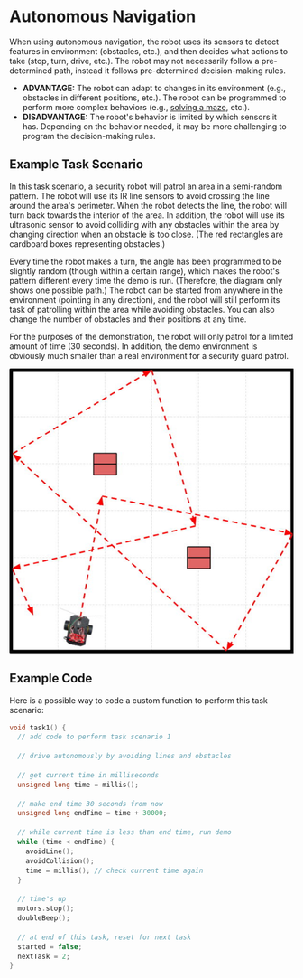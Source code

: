 # Autonomous Navigation

When using autonomous navigation, the robot uses its sensors to detect features in environment \(obstacles, etc.\), and then decides what actions to take \(stop, turn, drive, etc.\). The robot may not necessarily follow a pre-determined path, instead it follows pre-determined decision-making rules.

* **ADVANTAGE:**  The robot can adapt to changes in its environment \(e.g., obstacles in different positions, etc.\). The robot can be programmed to perform more complex behaviors \(e.g., [solving a maze](https://www.instructables.com/id/Robot-Maze-Solver/), etc.\).
* **DISADVANTAGE:**  The robot's behavior is limited by which sensors it has. Depending on the behavior needed, it may be more challenging to program the decision-making rules.

## Example Task Scenario

In this task scenario, a security robot will patrol an area in a semi-random pattern. The robot will use its IR line sensors to avoid crossing the line around the area's perimeter. When the robot detects the line, the robot will turn back towards the interior of the area. In addition, the robot will use its ultrasonic sensor to avoid colliding with any obstacles within the area by changing direction when an obstacle is too close. \(The red rectangles are cardboard boxes representing obstacles.\)

Every time the robot makes a turn, the angle has been programmed to be slightly random \(though within a certain range\), which makes the robot's pattern different every time the demo is run. \(Therefore, the diagram only shows one possible path.\) The robot can be started from anywhere in the environment \(pointing in any direction\), and the robot will still perform its task of patrolling within the area while avoiding obstacles. You can also change the number of obstacles and their positions at any time.

For the purposes of the demonstration, the robot will only patrol for a limited amount of time \(30 seconds\). In addition, the demo environment is obviously much smaller than a real environment for a security guard patrol.

![](../../.gitbook/assets/robot-demo4.jpg)

## Example Code

Here is a possible way to code a custom function to perform this task scenario:

```cpp
void task1() {
  // add code to perform task scenario 1

  // drive autonomously by avoiding lines and obstacles

  // get current time in milliseconds
  unsigned long time = millis();
  
  // make end time 30 seconds from now
  unsigned long endTime = time + 30000; 

  // while current time is less than end time, run demo
  while (time < endTime) {
    avoidLine();
    avoidCollision();
    time = millis(); // check current time again
  }

  // time's up
  motors.stop();
  doubleBeep();

  // at end of this task, reset for next task
  started = false;
  nextTask = 2;
}
```



